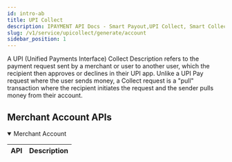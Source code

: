 ```yaml
---
id: intro-ab
title: UPI Collect
description: IPAYMENT API Docs - Smart Payout,UPI Collect, Smart Collect, UPI Stack, Validation Suite
slug: /v1/service/upicollect/generate/account
sidebar_position: 1
---
```


<p>A UPI (Unified Payments Interface) Collect Description refers to the payment request sent by a merchant or user to another user, which the recipient then approves or declines in their UPI app. Unlike a UPI Pay request where the user sends money, a Collect request is a "pull" transaction where the recipient initiates the request and the sender pulls money from their account. </p>

## Merchant Account APIs

<details open>
<summary> Merchant Account</summary>


| API                                                                    | Description                                                       |
| :--------------------------------------------------------------------- | :---------------------------------------------------------------- |


</details>


